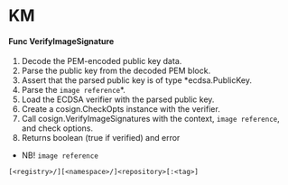 # KM
#### Func VerifyImageSignature
1. Decode the PEM-encoded public key data.
2. Parse the public key from the decoded PEM block.
3. Assert that the parsed public key is of type *ecdsa.PublicKey.
4. Parse the `image reference`*.
5. Load the ECDSA verifier with the parsed public key.
6. Create a cosign.CheckOpts instance with the verifier.
7. Call cosign.VerifyImageSignatures with the context, `image reference`, and check options.
8. Returns boolean (true if verified) and error

* NB! `image reference` 
```
[<registry>/][<namespace>/]<repository>[:<tag>]
```